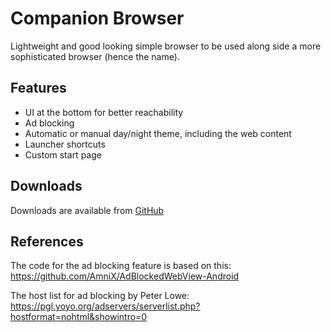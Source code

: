 # Companion Browser
Lightweight and good looking simple browser to be used along side a more sophisticated browser (hence the name).

## Features
* UI at the bottom for better reachability
* Ad blocking
* Automatic or manual day/night theme, including the web content
* Launcher shortcuts
* Custom start page

## Downloads
Downloads are available from [GitHub](https://github.com/badener95/Companion-Browser/releases/latest)

## References
The code for the ad blocking feature is based on this: https://github.com/AmniX/AdBlockedWebView-Android

The host list for ad blocking by Peter Lowe: https://pgl.yoyo.org/adservers/serverlist.php?hostformat=nohtml&showintro=0
